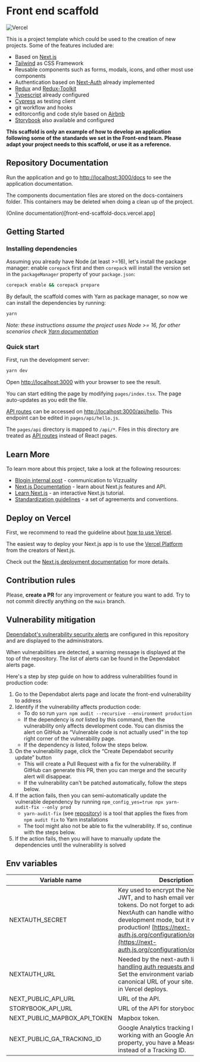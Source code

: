 # Front end scaffold

![Vercel](https://vercelbadge.vercel.app/api/vizzuality1/front-end-scaffold-docs)

This is a project template which could be used to the creation of new projects. Some of the features included are:

- Based on [Next.js](https://nextjs.org/)
- [Tailwind](https://tailwindcss.com/) as CSS Framework
- Reusable components such as forms, modals, icons, and other most use components
- Authentication based on [Next-Auth](https://next-auth.js.org/) already implemented
- [Redux](https://redux.js.org/) and [Redux-Toolkit](https://redux-toolkit.js.org/)
- [Typescript](https://www.typescriptlang.org/) already configured
- [Cypress](https://www.cypress.io/) as testing client
- git workflow and hooks
- editorconfig and code style based on [Airbnb](https://github.com/airbnb/javascript)
- [Storybook](https://storybook.js.org/) also available and configured

**This scaffold is only an example of how to develop an application following some of the standards we set in the Front-end team. Please adapt your project needs to this scaffold, or use it as a reference.**

## Repository Documentation

Run the application and go to [http://localhost:3000/docs](http://localhost:3000/docs) to see the application documentation.

The components documentation files are stored on the docs-containers folder. This containers may be deleted when doing a clean up of the project.

(Online documentation)[front-end-scaffold-docs.vercel.app]

## Getting Started

### Installing dependencies

Assuming you already have Node (at least >=16), let's install the package manager: enable `corepack` first and then `corepack` will install the version set in the `packageManager` property of your `package.json`:

```bash
corepack enable && corepack prepare
```

By default, the scaffold comes with Yarn as package manager, so now we can install the dependencies by running:

```bash
yarn
```

_Note: these instructions assume the project uses Node >= 16, for other scenarios check [Yarn documentation](https://yarnpkg.com/getting-started/install)_

### Quick start

First, run the development server:

```bash
yarn dev
```

Open [http://localhost:3000](http://localhost:3000) with your browser to see the result.

You can start editing the page by modifying `pages/index.tsx`. The page auto-updates as you edit the file.

[API routes](https://nextjs.org/docs/api-routes/introduction) can be accessed on [http://localhost:3000/api/hello](http://localhost:3000/api/hello). This endpoint can be edited in `pages/api/hello.js`.

The `pages/api` directory is mapped to `/api/*`. Files in this directory are treated as [API routes](https://nextjs.org/docs/api-routes/introduction) instead of React pages.

## Learn More

To learn more about this project, take a look at the following resources:

- [Blogin internal post](https://vizzuality.blogin.co/posts/a-scaffold-to-rule-all-of-them-135768) - communication to Vizzuality
- [Next.js Documentation](https://nextjs.org/docs) - learn about Next.js features and API.
- [Learn Next.js](https://nextjs.org/learn) - an interactive Next.js tutorial.
- [Standardization guidelines](https://vizzuality.github.io/frontismos/docs/guidelines/standardization/) - a set of agreements and conventions.

## Deploy on Vercel

First, we recommend to read the guideline about [how to use Vercel](https://vizzuality.github.io/frontismos/docs/guidelines/vercel/).

The easiest way to deploy your Next.js app is to use the [Vercel Platform](https://vercel.com/new?utm_medium=default-template&filter=next.js&utm_source=create-next-app&utm_campaign=create-next-app-readme) from the creators of Next.js.

Check out the [Next.js deployment documentation](https://nextjs.org/docs/deployment) for more details.

## Contribution rules

Please, **create a PR** for any improvement or feature you want to add. Try to not commit directly anything on the `main` branch.

## Vulnerability mitigation

[Dependabot's vulnerability security alerts](https://docs.github.com/en/code-security/dependabot/dependabot-alerts/about-dependabot-alerts) are configured in this repository and are displayed to the administrators.

When vulnerabilities are detected, a warning message is displayed at the top of the repository. The list of alerts can be found in the Dependabot alerts page.

Here's a step by step guide on how to address vulnerabilities found in production code:

1. Go to the Dependabot alerts page and locate the front-end vulnerability to address
2. Identify if the vulnerability affects production code:
   - To do so run `yarn npm audit --recursive --environment production`
   - If the dependency is _not_ listed by this command, then the vulnerability only affects development code. You can dismiss the alert on GitHub as “Vulnerable code is not actually used” in the top right corner of the vulnerability page.
   - If the dependency _is_ listed, follow the steps below.
3. On the vulnerability page, click the “Create Dependabot security update” button
   - This will create a Pull Request with a fix for the vulnerability. If GitHub can generate this PR, then you can merge and the security alert will disappear.
   - If the vulnerability can't be patched automatically, follow the steps below.
4. If the action fails, then you can semi-automatically update the vulnerable dependency by running `npm_config_yes=true npx yarn-audit-fix --only prod`
   - `yarn-audit-fix` (see [repository](https://github.com/antongolub/yarn-audit-fix)) is a tool that applies the fixes from `npm audit fix` to Yarn installations
   - The tool might also not be able to fix the vulnerability. If so, continue with the steps below.
5. If the action fails, then you will have to manually update the dependencies until the vulnerability is solved

## Env variables

| Variable name                | Description                                                                                                                                                                                                                                                                                                   |         Default value |
| ---------------------------- | ------------------------------------------------------------------------------------------------------------------------------------------------------------------------------------------------------------------------------------------------------------------------------------------------------------- | --------------------: |
| NEXTAUTH_SECRET              | Key used to encrypt the NextAuth.js JWT, and to hash email verification tokens. Do not forget to add a secret. NextAuth can handle without it in development mode, but it won't in production! [https://next-auth.js.org/configuration/options#secret](https://next-auth.js.org/configuration/options#secret) |                       |
| NEXTAUTH_URL                 | Needed by the next-auth library for [handling auth requests and callbacks](https://next-auth.js.org/configuration/options#nextauth_url). Set the environment variable to the canonical URL of your site. Not needed in Vercel deploys.                                                                        |                       |
| NEXT_PUBLIC_API_URL          | URL of the API.                                                                                                                                                                                                                                                                                               | http://localhost:3000 |
| STORYBOOK_API_URL            | URL of the API for storybook.                                                                                                                                                                                                                                                                                 |                       |
| NEXT_PUBLIC_MAPBOX_API_TOKEN | Mapbox token.                                                                                                                                                                                                                                                                                                 |                       |
| NEXT_PUBLIC_GA_TRACKING_ID   | Google Analytics tracking ID. If you're working with an Google Analytics 4 property, you have a Measurement ID instead of a Tracking ID.                                                                                                                                                                      |                       |
